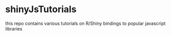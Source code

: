 # shinyJsTutorials
this repo contains various tutorials on R/Shiny bindings to popular javascript libraries
